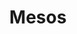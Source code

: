 ---
title: Mesos
show_read_time: false
show_toc: false
canonical_url: 'https://docs.projectcalico.org/v2.6/getting-started/mesos/index'
---